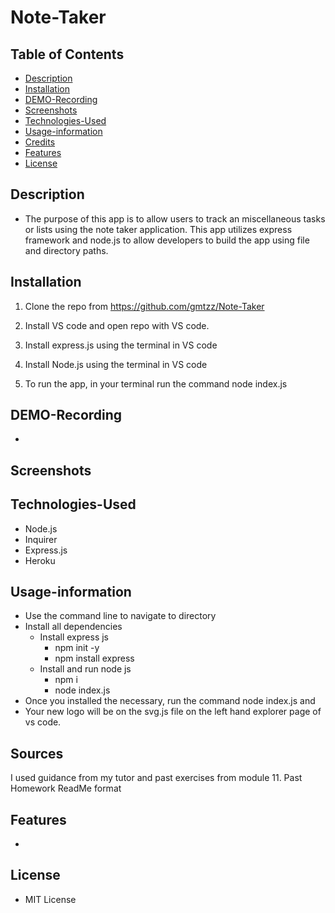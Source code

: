 # Note-Taker

## Table of Contents
* [Description](#Description)
* [Installation](#Installation)
* [DEMO-Recording](#DEMO-Recording)
* [Screenshots](#Screenshots)
* [Technologies-Used](#Technologies-used)
* [Usage-information](#Usage-information)
* [Credits](#Credits)
* [Features](#Features)
* [License](#License)

## Description 
* The purpose of this app is to allow users to track an miscellaneous tasks or lists using the note taker application. This app utilizes express framework and node.js to allow developers to build the app using file and directory paths.
## Installation
1. Clone the repo from https://github.com/gmtzz/Note-Taker  

2. Install VS code and open repo with VS code.
3. Install express.js  using the terminal in VS code

4. Install Node.js using the terminal in VS code

5. To run the app, in your terminal run the command node index.js


## DEMO-Recording
* 
## Screenshots

## Technologies-Used
* Node.js
* Inquirer
* Express.js
* Heroku

## Usage-information
* Use the command line to navigate to directory
* Install all dependencies
    * Install express js
        * npm init -y
        * npm install express
    * Install and run node js
        * npm i
         * node index.js
* Once you installed the necessary, run the command node index.js and 
* Your new logo will be on the svg.js file on the left hand explorer page of vs code.
## Sources
I used guidance from my tutor and past exercises from module 11. Past Homework ReadMe format
## Features
* 
## License
* MIT License